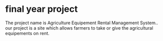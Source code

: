 # final year project 
The project name is Agriculture Equipement Rental Management System..
our project is a site which allows farmers to take or give the agricultural equipements on rent.
